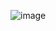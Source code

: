 ![image](https://user-images.githubusercontent.com/65757425/151672175-e19394a6-b4b0-4d66-a007-be3d6a4c6ecf.png)
